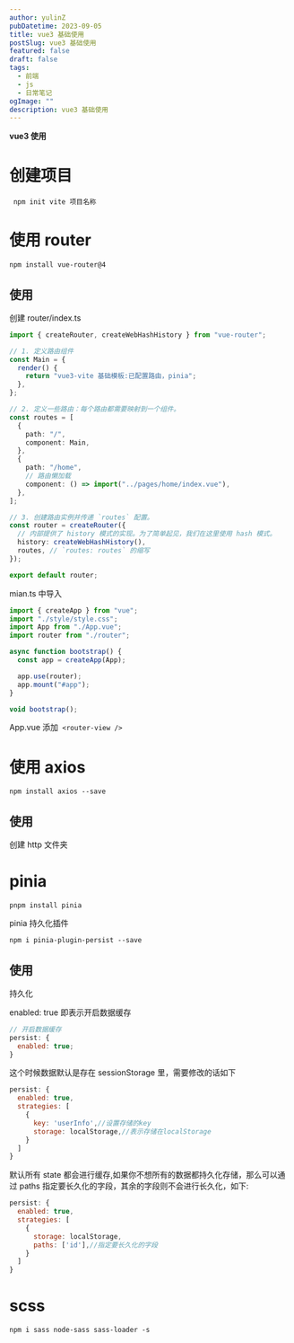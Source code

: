 ```yaml
---
author: yulinZ
pubDatetime: 2023-09-05
title: vue3 基础使用
postSlug: vue3 基础使用
featured: false
draft: false
tags:
  - 前端
  - js
  - 日常笔记
ogImage: ""
description: vue3 基础使用
---
```


**vue3 使用**

# 创建项目

` npm init vite 项目名称`

# 使用 router

`npm install vue-router@4`

## 使用

创建 router/index.ts

```typescript
import { createRouter, createWebHashHistory } from "vue-router";

// 1. 定义路由组件
const Main = {
  render() {
    return "vue3-vite 基础模板:已配置路由，pinia";
  },
};

// 2. 定义一些路由：每个路由都需要映射到一个组件。
const routes = [
  {
    path: "/",
    component: Main,
  },
  {
    path: "/home",
    // 路由懒加载
    component: () => import("../pages/home/index.vue"),
  },
];

// 3. 创建路由实例并传递 `routes` 配置。
const router = createRouter({
  // 内部提供了 history 模式的实现。为了简单起见，我们在这里使用 hash 模式。
  history: createWebHashHistory(),
  routes, // `routes: routes` 的缩写
});

export default router;
```

mian.ts 中导入

```typescript
import { createApp } from "vue";
import "./style/style.css";
import App from "./App.vue";
import router from "./router";

async function bootstrap() {
  const app = createApp(App);

  app.use(router);
  app.mount("#app");
}

void bootstrap();
```

App.vue 添加` <router-view />`

# 使用 axios

`npm install axios --save`

## 使用

创建 http 文件夹

# pinia

`pnpm install pinia  `

pinia 持久化插件

`npm i pinia-plugin-persist --save`

## 使用

持久化

enabled: true 即表示开启数据缓存

```js
// 开启数据缓存
persist: {
  enabled: true;
}
```

这个时候数据默认是存在 sessionStorage 里，需要修改的话如下

```js
persist: {
  enabled: true,
  strategies: [
    {
      key: 'userInfo',//设置存储的key
      storage: localStorage,//表示存储在localStorage
    }
  ]
}
```

默认所有 state 都会进行缓存,如果你不想所有的数据都持久化存储，那么可以通过 paths 指定要长久化的字段，其余的字段则不会进行长久化，如下:

```js
persist: {
  enabled: true,
  strategies: [
    {
      storage: localStorage,
      paths: ['id'],//指定要长久化的字段
    }
  ]
}
```

# scss

`npm i sass node-sass sass-loader -s`
